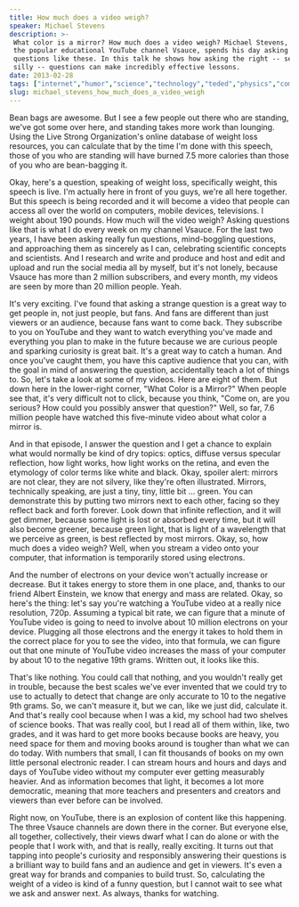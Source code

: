 ```yaml
---
title: How much does a video weigh?
speaker: Michael Stevens
description: >-
 What color is a mirror? How much does a video weigh? Michael Stevens, creator of
 the popular educational YouTube channel Vsauce, spends his day asking quirky
 questions like these. In this talk he shows how asking the right -- seemingly
 silly -- questions can make incredibly effective lessons.
date: 2013-02-28
tags: ["internet","humor","science","technology","teded","physics","computers"]
slug: michael_stevens_how_much_does_a_video_weigh
---
```


Bean bags are awesome. But I see a few people out there who are standing, we've got some
over here, and standing takes more work than lounging. Using the Live Strong
Organization's online database of weight loss resources, you can calculate that by the
time I'm done with this speech, those of you who are standing will have burned 7.5 more
calories than those of you who are bean-bagging it. 

Okay, here's a question, speaking of weight loss, specifically weight, this speech is
live. I'm actually here in front of you guys, we're all here together. But this speech is
being recorded and it will become a video that people can access all over the world on
computers, mobile devices, televisions. I weight about 190 pounds. How much will the video
weigh? Asking questions like that is what I do every week on my channel Vsauce. For the
last two years, I have been asking really fun questions, mind-boggling questions, and
approaching them as sincerely as I can, celebrating scientific concepts and scientists.
And I research and write and produce and host and edit and upload and run the social media
all by myself, but it's not lonely, because Vsauce has more than 2 million subscribers,
and every month, my videos are seen by more than 20 million people. Yeah.

It's very exciting. I've found that asking a strange question is a great way to get people
in, not just people, but fans. And fans are different than just viewers or an audience,
because fans want to come back. They subscribe to you on YouTube and they want to watch
everything you've made and everything you plan to make in the future because we are
curious people and sparking curiosity is great bait. It's a great way to catch a human.
And once you've caught them, you have this captive audience that you can, with the goal in
mind of answering the question, accidentally teach a lot of things to. So, let's take a
look at some of my videos. Here are eight of them. But down here in the lower-right
corner, "What Color is a Mirror?" When people see that, it's very difficult not to click,
because you think, "Come on, are you serious? How could you possibly answer that
question?" Well, so far, 7.6 million people have watched this five-minute video about what
color a mirror is.

And in that episode, I answer the question and I get a chance to explain what would
normally be kind of dry topics: optics, diffuse versus specular reflection, how light
works, how light works on the retina, and even the etymology of color terms like white and
black. Okay, spoiler alert: mirrors are not clear, they are not silvery, like they're
often illustrated. Mirrors, technically speaking, are just a tiny, tiny, little bit ...
green. You can demonstrate this by putting two mirrors next to each other, facing so they
reflect back and forth forever. Look down that infinite reflection, and it will get
dimmer, because some light is lost or absorbed every time, but it will also become
greener, because green light, that is light of a wavelength that we perceive as green, is
best reflected by most mirrors. Okay, so, how much does a video weigh? Well, when you
stream a video onto your computer, that information is temporarily stored using
electrons.

And the number of electrons on your device won't actually increase or decrease. But it
takes energy to store them in one place, and, thanks to our friend Albert Einstein, we
know that energy and mass are related. Okay, so here's the thing: let's say you're
watching a YouTube video at a really nice resolution, 720p. Assuming a typical bit rate,
we can figure that a minute of YouTube video is going to need to involve about 10 million
electrons on your device. Plugging all those electrons and the energy it takes to hold
them in the correct place for you to see the video, into that formula, we can figure out
that one minute of YouTube video increases the mass of your computer by about 10 to the
negative 19th grams. Written out, it looks like this. 

That's like nothing. You could call that nothing, and you wouldn't really get in trouble,
because the best scales we've ever invented that we could try to use to actually to detect
that change are only accurate to 10 to the negative 9th grams. So, we can't measure it,
but we can, like we just did, calculate it. And that's really cool because when I was a
kid, my school had two shelves of science books. That was really cool, but I read all of
them within, like, two grades, and it was hard to get more books because books are heavy,
you need space for them and moving books around is tougher than what we can do today. With
numbers that small, I can fit thousands of books on my own little personal electronic
reader. I can stream hours and hours and days and days of YouTube video without my
computer ever getting measurably heavier. And as information becomes that light, it
becomes a lot more democratic, meaning that more teachers and presenters and creators and
viewers than ever before can be involved.

Right now, on YouTube, there is an explosion of content like this happening. The three
Vsauce channels are down there in the corner. But everyone else, all together,
collectively, their views dwarf what I can do alone or with the people that I work with,
and that is really, really exciting. It turns out that tapping into people's curiosity and
responsibly answering their questions is a brilliant way to build fans and an audience and
get in viewers. It's even a great way for brands and companies to build trust. So,
calculating the weight of a video is kind of a funny question, but I cannot wait to see
what we ask and answer next. As always, thanks for watching. 

<!--
ad_duration=0
event="TEDActive 2013"
intro_duration=0
is_subtitle_required="False"
is_talk_featured="True"
language="en"
language_swap="False"
native_language="en"
number_of_related_talks=6
number_of_speakers=1
number_of_subtitled_videos=0
number_of_tags=7
number_of_talk_download_languages=19
number_of_talk_more_resources=0
number_of_talk_recommendations=0
number_of_talks_take_actions=0
post_ad_duration=0
published_timestamp="2013-04-24 14:59:29"
recording_date="2013-02-28"
speaker_description="YouTube educator"
speaker_is_published=1
speaker_name="Michael Stevens"
talk_name="How much does a video weigh?"
talks_tags=["internet","humor","science","technology","teded","physics","computers"]
url_photo_speaker="https://pe.tedcdn.com/images/ted/f375ce1d68c63cd8e93767b558d28127f640eda3_254x191.jpg"
url_photo_talk="https://s3.amazonaws.com/talkstar-photos/uploads/94a0f523-1c2f-4991-a5a5-cad5819442e5/MichaelStevens_2013A-embed.jpg"
url_webpage="https://www.ted.com/talks/michael_stevens_how_much_does_a_video_weigh"
video_type_name="TED Stage Talk"
-->